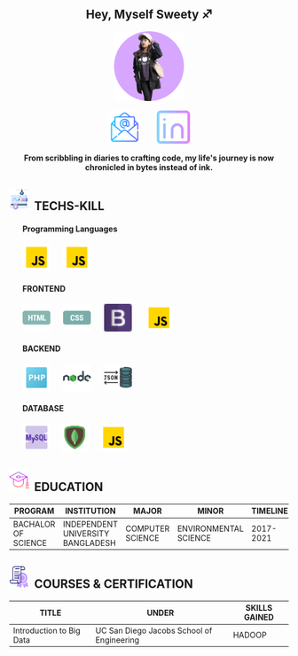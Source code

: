 
<h2 align="center"><b font-family="Gill Sans Extrabold, sans-serif">Hey, Myself Sweety ♐</b></h2> 
<p align="center">
  <img width="25%" src="https://raw.githubusercontent.com/sweetybaruah/sweetybaruah/main/img6.png" alt="animated" />
</p>
<p align="center">
<a href="mailto:b100arya@gmail.com" padding= "5px"><img src="https://raw.githubusercontent.com/sweetybaruah/sweetybaruah/main/icons/gmail.png" alt="Gmail" height="60" /></a>
&nbsp;&nbsp;&nbsp;&nbsp;&nbsp;
<a href="https://www.linkedin.com/in/sweety-barua-0a668a261/" padding= "5px"><img src="https://raw.githubusercontent.com/sweetybaruah/sweetybaruah/main/icons/linkedin.png" alt="LinkedIn" height="60" /></a>
</p>
<p align= "center" font-family="Gill Sans Extrabold, sans-serif" font-size="16px" >
<b> From scribbling in diaries to crafting code, my life's journey is now chronicled in bytes instead of ink. </b>
</p>
<h2><img src="https://raw.githubusercontent.com/sweetybaruah/sweetybaruah/main/icons/laptop.png" alt="skill" height="40" width="35">&nbsp;&nbsp;TECHS-KILL</h2>
<ul>
    <h4>Programming Languages</h4>
    <img src="https://raw.githubusercontent.com/sweetybaruah/sweetybaruah/main/icons/jsicon1.png" alt="javascript" height="50"> &nbsp;&nbsp;&nbsp;&nbsp;
     <img src="https://raw.githubusercontent.com/sweetybaruah/sweetybaruah/main/icons/jsicon1.png" alt="javascript" height="50"> &nbsp;&nbsp;&nbsp;&nbsp;
    <h4>FRONTEND</h4>
    <p> 
        <img src="https://raw.githubusercontent.com/sweetybaruah/sweetybaruah/main/icons/htmlicon1.png" alt="HTML5" height="50">
        &nbsp;&nbsp;&nbsp;&nbsp;
        <img src="https://raw.githubusercontent.com/sweetybaruah/sweetybaruah/main/icons/cssicon1.png" alt="CSS" height="50">
        &nbsp;&nbsp;&nbsp;&nbsp;
        <img src="https://raw.githubusercontent.com/sweetybaruah/sweetybaruah/main/icons/bootstrapicon1.png" alt="bootstrap" height="50">
        &nbsp;&nbsp;&nbsp;&nbsp;
        <img src="https://raw.githubusercontent.com/sweetybaruah/sweetybaruah/main/icons/jsicon1.png" alt="javascript" height="50">
    </p>
</ul>
<ul>
    <p>
    <h4>BACKEND</h4>
    <img src="https://raw.githubusercontent.com/sweetybaruah/sweetybaruah/main/icons/phpicon1.png" alt="php" height="50">
      &nbsp;&nbsp;&nbsp;&nbsp;
    <img src="https://raw.githubusercontent.com/sweetybaruah/sweetybaruah/main/icons/nodejsicon1.png" alt="nodejs" height="50">
      &nbsp;&nbsp;&nbsp;&nbsp;
    <img src="https://raw.githubusercontent.com/sweetybaruah/sweetybaruah/main/icons/jsonicon1.png" alt="json" height="50">
      &nbsp;&nbsp;&nbsp;&nbsp;
    </p>
    </p>
</ul>
<ul>
 <p align= "center" >
 <h4>DATABASE</h4>
 <p> 
   <img src="https://raw.githubusercontent.com/sweetybaruah/sweetybaruah/main/icons/mysqlicon1.png" alt="php" height="50">&nbsp;&nbsp;&nbsp;&nbsp;
   <img src="https://raw.githubusercontent.com/sweetybaruah/sweetybaruah/main/icons/mongodbicon1.png" alt="php" height="50">&nbsp;&nbsp;&nbsp;&nbsp;
   <img src="https://raw.githubusercontent.com/sweetybaruah/sweetybaruah/main/icons/jsicon1.png" alt="javascript" height="50"> &nbsp;&nbsp;&nbsp;&nbsp;
 </p>
</ul>
<h2><img src="https://raw.githubusercontent.com/sweetybaruah/sweetybaruah/main/icons/graduate.png" alt="skill" height="40" width="35">&nbsp;&nbsp;EDUCATION</h2>
<table>
  <thead>
    <tr>
      <th>PROGRAM</th>
      <th>INSTITUTION</th>
      <th>MAJOR</th>
      <th>MINOR</th>
      <th>TIMELINE</th>
    </tr>
  </thead>
  <tbody>
    <tr>
      <td>BACHALOR OF SCIENCE</td>
      <td>INDEPENDENT UNIVERSITY BANGLADESH</td>
      <td>COMPUTER SCIENCE</td>
      <td>ENVIRONMENTAL SCIENCE</td>
      <td>2017-2021</td>
    </tr>
  </tbody>
</table>
<h2><img src="https://raw.githubusercontent.com/sweetybaruah/sweetybaruah/main/icons/certificate.png" alt="skill" height="40" width="35">&nbsp;&nbsp;COURSES & CERTIFICATION</h2>
<table align="center">
  <thead>
    <tr>
      <th>TITLE</th>
      <th>UNDER</th>
      <th>SKILLS GAINED</th>
    </tr>
  </thead>
  <tbody>
    <tr>
      <td>Introduction to Big Data</td>
      <td>UC San Diego Jacobs School of Engineering</td>
      <td>HADOOP</td>
    </tr>
  </tbody>
</table>

